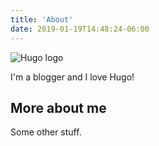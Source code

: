 ```yaml
---
title: 'About'
date: 2019-01-19T14:48:24-06:00
---
```


![Hugo logo](/img/hugo-logo.png)

I'm a blogger and I love Hugo!

## More about me

Some other stuff.
